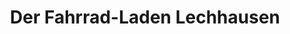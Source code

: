 ---
title: "Der Fahrrad-Laden Lechhausen"
url: /augsburg/der-fahrrad-laden-lechhausen/
shop: Fahrrad
---